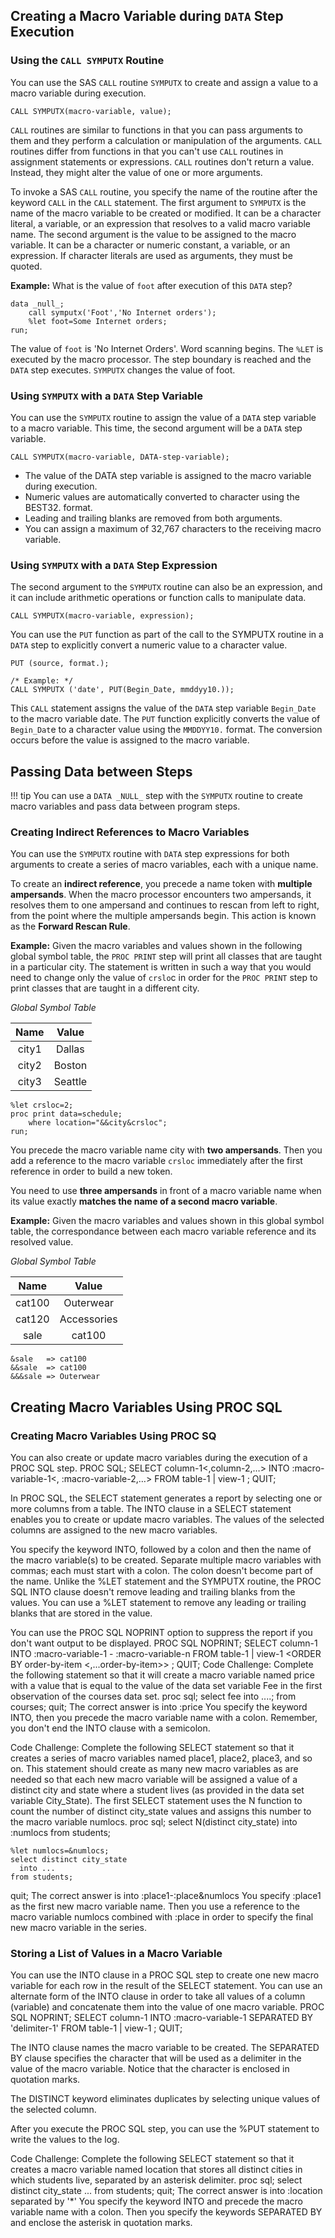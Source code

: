 ## Creating a Macro Variable during `DATA` Step Execution

### Using the `CALL SYMPUTX` Routine

You can use the SAS `CALL` routine `SYMPUTX` to create and assign a value to a macro variable during execution.
```
CALL SYMPUTX(macro-variable, value);
```
`CALL` routines are similar to functions in that you can pass arguments to them and they perform a calculation or manipulation of the arguments. `CALL` routines differ from functions in that you can't use `CALL` routines in assignment statements or expressions. `CALL` routines don't return a value. Instead, they might alter the value of one or more arguments.

To invoke a SAS `CALL` routine, you specify the name of the routine after the keyword `CALL` in the `CALL` statement. The first argument to `SYMPUTX` is the name of the macro variable to be created or modified. It can be a character literal, a variable, or an expression that resolves to a valid macro variable name. The second argument is the value to be assigned to the macro variable. It can be a character or numeric constant, a variable, or an expression. If character literals are used as arguments, they must be quoted.

**Example:** What is the value of `foot` after execution of this `DATA` step?
```
data _null_;
    call symputx('Foot','No Internet orders');
    %let foot=Some Internet orders;
run;
```

The value of `foot` is 'No Internet Orders'. Word scanning begins. The `%LET` is executed by the macro processor. The step boundary is reached and the `DATA` step executes. `SYMPUTX` changes the value of foot.

### Using `SYMPUTX` with a `DATA` Step Variable

You can use the `SYMPUTX` routine to assign the value of a `DATA` step variable to a macro variable. This time, the second argument will be a `DATA` step variable.
```
CALL SYMPUTX(macro-variable, DATA-step-variable);
```

* The value of the DATA step variable is assigned to the macro variable during execution.
* Numeric values are automatically converted to character using the BEST32. format.
* Leading and trailing blanks are removed from both arguments.
* You can assign a maximum of 32,767 characters to the receiving macro variable.

### Using `SYMPUTX` with a `DATA` Step Expression

The second argument to the `SYMPUTX` routine can also be an expression, and it can include arithmetic operations or function calls to manipulate data.
```
CALL SYMPUTX(macro-variable, expression);
```
You can use the `PUT` function as part of the call to the SYMPUTX routine in a `DATA` step to explicitly convert a numeric value to a character value.
```
PUT (source, format.);

/* Example: */
CALL SYMPUTX ('date', PUT(Begin_Date, mmddyy10.));
```

This `CALL` statement assigns the value of the `DATA` step variable `Begin_Date` to the macro variable date. The `PUT` function explicitly converts the value of `Begin_Dat`e to a character value using the `MMDDYY10.` format. The conversion occurs before the value is assigned to the macro variable.

## Passing Data between Steps

!!! tip
    You can use a `DATA _NULL_` step with the `SYMPUTX` routine to create macro variables and pass data between program steps.

### Creating Indirect References to Macro Variables

You can use the `SYMPUTX` routine with `DATA` step expressions for both arguments to create a series of macro variables, each with a unique name. 

To create an **indirect reference**, you precede a name token with **multiple ampersands**. When the macro processor encounters two ampersands, it resolves them to one ampersand and continues to rescan from left to right, from the point where the multiple ampersands begin. This action is known as the **Forward Rescan Rule**.

**Example:** Given the macro variables and values shown in the following global symbol table, the `PROC PRINT` step will print all classes that are taught in a particular city. The statement is written in such a way that you would need to change only the value of `crslo`c in order for the `PROC PRINT` step to print classes that are taught in a different city.

*Global Symbol Table*

| Name	| Value |
|:---:|:---:|
| city1	| Dallas |
| city2	| Boston |
| city3 | Seattle |

```
%let crsloc=2;
proc print data=schedule;
    where location="&&city&crsloc";
run;
```

You precede the macro variable name city with **two ampersands**. Then you add a reference to the macro variable `crsloc` immediately after the first reference in order to build a new token.

You need to use **three ampersands** in front of a macro variable name when its value exactly **matches the name of a second macro variable**.

**Example:** Given the macro variables and values shown in this global symbol table, the correspondance between each macro variable reference and its resolved value.

*Global Symbol Table*

| Name	| Value |
|:---:|:---:|
cat100	| Outerwear
cat120	| Accessories
sale	| cat100

```
&sale   => cat100 	 	 
&&sale	=> cat100 	  
&&&sale => Outerwear	 	
```

## Creating Macro Variables Using PROC SQL

### Creating Macro Variables Using PROC SQ 

You can also create or update macro variables during the execution of a PROC SQL step.
PROC SQL;
      SELECT column-1<,column-2,…>
            INTO :macro-variable-1<, :macro-variable-2,…>
            FROM table-1 | view-1
            <WHERE expression>
                   <other clauses>;
QUIT;

In PROC SQL, the SELECT statement generates a report by selecting one or more columns from a table. The INTO clause in a SELECT statement enables you to create or update macro variables. The values of the selected columns are assigned to the new macro variables.

You specify the keyword INTO, followed by a colon and then the name of the macro variable(s) to be created. Separate multiple macro variables with commas; each must start with a colon. The colon doesn't become part of the name.
Unlike the %LET statement and the SYMPUTX routine, the PROC SQL INTO clause doesn't remove leading and trailing blanks from the values. You can use a %LET statement to remove any leading or trailing blanks that are stored in the value.

You can use the PROC SQL NOPRINT option to suppress the report if you don't want output to be displayed.
PROC SQL NOPRINT;
      SELECT column-1
            INTO :macro-variable-1 - :macro-variable-n
            FROM table-1 | view-1
            <WHERE expression>
            <ORDER BY order-by-item <,...order-by-item>>
            <other clauses>;
QUIT;
Code Challenge:
Complete the following statement so that it will create a macro variable named price with a value that is equal to the value of the data set variable Fee in the first observation of the courses data set.
  proc sql;
   select fee
      into ....;
      from courses;
    quit;
The correct answer is
      into :price
You specify the keyword INTO, then you precede the macro variable name with a colon. Remember, you don't end the INTO clause with a semicolon.

Code Challenge:
Complete the following SELECT statement so that it creates a series of macro variables named place1, place2, place3, and so on. This statement should create as many new macro variables as are needed so that each new macro variable will be assigned a value of a distinct city and state where a student lives (as provided in the data set variable City_State).
The first SELECT statement uses the N function to count the number of distinct city_state values and assigns this number to the macro variable numlocs.
  proc sql;
    select N(distinct city_state)
      into :numlocs
    from students;

    %let numlocs=&numlocs;
    select distinct city_state
      into ...
    from students;
  quit;
The correct answer is
      into :place1-:place&numlocs
You specify :place1 as the first new macro variable name. Then you use a reference to the macro variable numlocs combined with :place in order to specify the final new macro variable in the series.

### Storing a List of Values in a Macro Variable 

You can use the INTO clause in a PROC SQL step to create one new macro variable for each row in the result of the SELECT statement.
You can use an alternate form of the INTO clause in order to take all values of a column (variable) and concatenate them into the value of one macro variable.
PROC SQL NOPRINT;
      SELECT <DISTINCT>column-1
            INTO :macro-variable-1
            SEPARATED BY 'delimiter-1'
            FROM table-1 | view-1
            <WHERE expression>
            <other clauses>;
QUIT;


The INTO clause names the macro variable to be created. The SEPARATED BY clause specifies the character that will be used as a delimiter in the value of the macro variable. Notice that the character is enclosed in quotation marks.

The DISTINCT keyword eliminates duplicates by selecting unique values of the selected column.

After you execute the PROC SQL step, you can use the %PUT statement to write the values to the log.

Code Challenge:
Complete the following SELECT statement so that it creates a macro variable named location that stores all distinct cities in which students live, separated by an asterisk delimiter.
  proc sql;
    select distinct city_state
      ...
      from students;
    quit;
The correct answer is
      into :location separated by '*'
You specify the keyword INTO and precede the macro variable name with a colon. Then you specify the keywords SEPARATED BY and enclose the asterisk in quotation marks.
